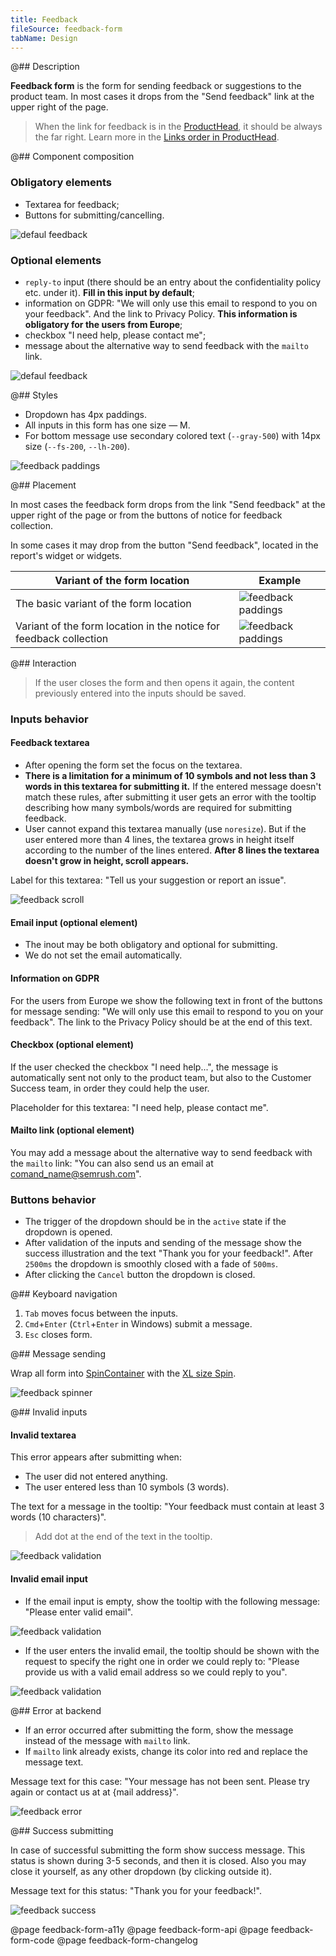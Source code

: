 ```yaml
---
title: Feedback
fileSource: feedback-form
tabName: Design
---
```


@## Description

**Feedback form** is the form for sending feedback or suggestions to the product team. In most cases it drops from the "Send feedback" link at the upper right of the page.

> When the link for feedback is in the [ProductHead](/components/product-head/), it should be always the far right. Learn more in the [Links order in ProductHead](/patterns/links-order/).

@## Сomponent composition

### Obligatory elements

- Textarea for feedback;
- Buttons for submitting/cancelling.

![defaul feedback](static/default.png)

### Optional elements

- `reply-to` input (there should be an entry about the confidentiality policy etc. under it). **Fill in this input by default**;
- information on GDPR: "We will only use this email to respond to you on your feedback". And the link to Privacy Policy. **This information is obligatory for the users from Europe**;
- checkbox "I need help, please contact me";
- message about the alternative way to send feedback with the `mailto` link.

![defaul feedback](static/options.png)

@## Styles

- Dropdown has 4px paddings.
- All inputs in this form has one size — M.
- For bottom message use secondary colored text (`--gray-500`) with 14px size (`--fs-200`, `--lh-200`).

![feedback paddings](static/send-feedback-sizes.png)

@## Placement

In most cases the feedback form drops from the link "Send feedback" at the upper right of the page or from the buttons of notice for feedback collection.

In some cases it may drop from the button "Send feedback", located in the report's widget or widgets.

| Variant of the form location                                       | Example                                               |
| ------------------------------------------------------------------ | ----------------------------------------------------- |
| The basic variant of the form location                             | ![feedback paddings](static/send-feedback.png)        |
| Variant of the form location in the notice for feedback collection | ![feedback paddings](static/send-feedback-notice.png) |

@## Interaction

> If the user closes the form and then opens it again, the content previously entered into the inputs should be saved.

### Inputs behavior

#### Feedback textarea

- After opening the form set the focus on the textarea.
- **There is a limitation for a minimum of 10 symbols and not less than 3 words in this textarea for submitting it.** If the entered message doesn't match these rules, after submitting it user gets an error with the tooltip describing how many symbols/words are required for submitting feedback.
- User cannot expand this textarea manually (use `noresize`). But if the user entered more than 4 lines, the textarea grows in height itself according to the number of the lines entered. **After 8 lines the textarea doesn't grow in height, scroll appears.**

Label for this textarea: "Tell us your suggestion or report an issue".

![feedback scroll](static/scroll.png)

#### Email input (optional element)

- The inout may be both obligatory and optional for submitting.
- We do not set the email automatically.

#### Information on GDPR

For the users from Europe we show the following text in front of the buttons for message sending: "We will only use this email to respond to you on your feedback". The link to the Privacy Policy should be at the end of this text.

#### Checkbox (optional element)

If the user checked the checkbox "I need help...", the message is automatically sent not only to the product team, but also to the Customer Success team, in order they could help the user.

Placeholder for this textarea: "I need help, please contact me".

#### Mailto link (optional element)

You may add a message about the alternative way to send feedback with the `mailto` link: "You can also send us an email at comand_name@semrush.com".

### Buttons behavior

- The trigger of the dropdown should be in the `active` state if the dropdown is opened.
- After validation of the inputs and sending of the message show the success illustration and the text "Thank you for your feedback!". After `2500ms` the dropdown is smoothly closed with a fade of `500ms`.
- After clicking the `Cancel` button the dropdown is closed.

@## Keyboard navigation

1. `Tab` moves focus between the inputs.
2. `Cmd`+`Enter` (`Ctrl`+`Enter` in Windows) submit a message.
3. `Esc` closes form.

@## Message sending

Wrap all form into [SpinContainer](/components/spin-container/) with the [XL size Spin](/components/spin/).

![feedback spinner](static/loading.png)

@## Invalid inputs

#### Invalid textarea

This error appears after submitting when:

- The user did not entered anything.
- The user entered less than 10 symbols (3 words).

The text for a message in the tooltip: "Your feedback must contain at least 3 words (10 characters)".

> Add dot at the end of the text in the tooltip.

![feedback validation](static/validation-1.png)

#### Invalid email input

- If the email input is empty, show the tooltip with the following message: "Please enter valid email".

![feedback validation](static/validation-2.png)

- If the user enters the invalid email, the tooltip should be shown with the request to specify the right one in order we could reply to: "Please provide us with a valid email address so we could reply to you".

![feedback validation](static/validation-3.png)

@## Error at backend

- If an error occurred after submitting the form, show the message instead of the message with `mailto` link.
- If `mailto` link already exists, change its color into red and replace the message text.

Message text for this case: "Your message has not been sent. Please try again or contact us at at {mail address}".

![feedback error](static/error.png)

@## Success submitting

In case of successful submitting the form show success message. This status is shown during 3-5 seconds, and then it is closed. Also you may close it yourself, as any other dropdown (by clicking outside it).

Message text for this status: "Thank you for your feedback!".

![feedback success](static/success.png)

@page feedback-form-a11y
@page feedback-form-api
@page feedback-form-code
@page feedback-form-changelog
